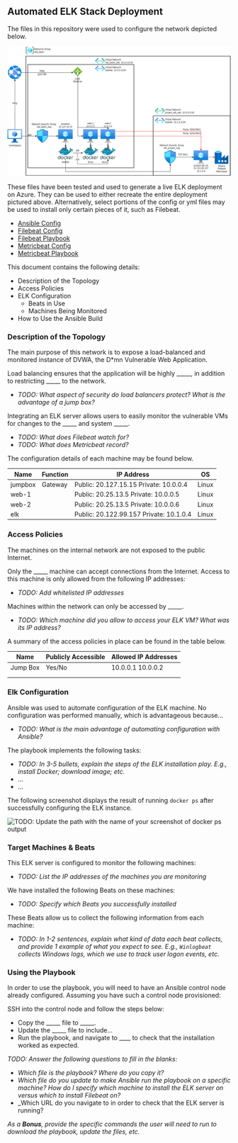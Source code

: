 ## Automated ELK Stack Deployment

The files in this repository were used to configure the network depicted below.

![](Diagrams/diagram.png)

These files have been tested and used to generate a live ELK deployment on Azure. They can be used to either recreate the entire deployment pictured above. Alternatively, select portions of the config or yml files may be used to install only certain pieces of it, such as Filebeat.

  - [Ansible Config](https://github.com/AnthonyMaret/project13/blob/main/Ansible/ansible.cfg)
  - [Filebeat Config](https://github.com/AnthonyMaret/project13/blob/main/Ansible/filebeat-config.yml)
  - [Filebeat Playbook](https://github.com/AnthonyMaret/project13/blob/main/Ansible/filebeat-playbook.yml)
  - [Metricbeat Config](https://github.com/AnthonyMaret/project13/blob/main/Ansible/metricbeat-config.yml)
  - [Metricbeat Playbook](https://github.com/AnthonyMaret/project13/blob/main/Ansible/metricbeat-playbook.yml)

This document contains the following details:
- Description of the Topology
- Access Policies
- ELK Configuration
  - Beats in Use
  - Machines Being Monitored
- How to Use the Ansible Build


### Description of the Topology

The main purpose of this network is to expose a load-balanced and monitored instance of DVWA, the D*mn Vulnerable Web Application.

Load balancing ensures that the application will be highly _____, in addition to restricting _____ to the network.
- _TODO: What aspect of security do load balancers protect? What is the advantage of a jump box?_

Integrating an ELK server allows users to easily monitor the vulnerable VMs for changes to the _____ and system _____.
- _TODO: What does Filebeat watch for?_
- _TODO: What does Metricbeat record?_

The configuration details of each machine may be found below.

| Name    | Function |              IP Address                  |  OS   |
|---------|----------|------------------------------------------|-------|
| jumpbox | Gateway  | Public: 20.127.15.15  Private: 10.0.0.4  | Linux |
| web-1   |          | Public: 20.25.13.5    Private: 10.0.0.5  | Linux |
| web-2   |          | Public: 20.25.13.5    Private: 10.0.0.6  | Linux |
| elk     |          | Public: 20.122.99.157 Private: 10.1.0.4  | Linux |

### Access Policies

The machines on the internal network are not exposed to the public Internet. 

Only the _____ machine can accept connections from the Internet. Access to this machine is only allowed from the following IP addresses:
- _TODO: Add whitelisted IP addresses_

Machines within the network can only be accessed by _____.
- _TODO: Which machine did you allow to access your ELK VM? What was its IP address?_

A summary of the access policies in place can be found in the table below.

| Name     | Publicly Accessible | Allowed IP Addresses |
|----------|---------------------|----------------------|
| Jump Box | Yes/No              | 10.0.0.1 10.0.0.2    |
|          |                     |                      |
|          |                     |                      |

### Elk Configuration

Ansible was used to automate configuration of the ELK machine. No configuration was performed manually, which is advantageous because...
- _TODO: What is the main advantage of automating configuration with Ansible?_

The playbook implements the following tasks:
- _TODO: In 3-5 bullets, explain the steps of the ELK installation play. E.g., install Docker; download image; etc._
- ...
- ...

The following screenshot displays the result of running `docker ps` after successfully configuring the ELK instance.

![TODO: Update the path with the name of your screenshot of docker ps output](Images/docker_ps_output.png)

### Target Machines & Beats
This ELK server is configured to monitor the following machines:
- _TODO: List the IP addresses of the machines you are monitoring_

We have installed the following Beats on these machines:
- _TODO: Specify which Beats you successfully installed_

These Beats allow us to collect the following information from each machine:
- _TODO: In 1-2 sentences, explain what kind of data each beat collects, and provide 1 example of what you expect to see. E.g., `Winlogbeat` collects Windows logs, which we use to track user logon events, etc._

### Using the Playbook
In order to use the playbook, you will need to have an Ansible control node already configured. Assuming you have such a control node provisioned: 

SSH into the control node and follow the steps below:
- Copy the _____ file to _____.
- Update the _____ file to include...
- Run the playbook, and navigate to ____ to check that the installation worked as expected.

_TODO: Answer the following questions to fill in the blanks:_
- _Which file is the playbook? Where do you copy it?_
- _Which file do you update to make Ansible run the playbook on a specific machine? How do I specify which machine to install the ELK server on versus which to install Filebeat on?_
- _Which URL do you navigate to in order to check that the ELK server is running?

_As a **Bonus**, provide the specific commands the user will need to run to download the playbook, update the files, etc._
